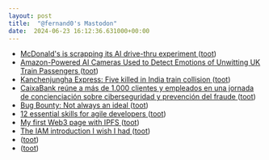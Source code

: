 ```yaml
---
layout: post
title:  "@fernand0's Mastodon"
date:  2024-06-23 16:12:36.631000+00:00
---
```

*  [McDonald's is scrapping its AI drive-thru experiment ](https://qz.com/mcdonalds-ai-drive-thru-185154373) ([toot](https://mastodon.social/@fernand0/112666814487932000))
*  [Amazon-Powered AI Cameras Used to Detect Emotions of Unwitting UK Train Passengers ](https://www.wired.com/story/amazon-ai-cameras-emotions-uk-train-passengers) ([toot](https://mastodon.social/@fernand0/112666675225349388))
*  [Kanchenjungha Express: Five killed in India train collision ](https://www.bbc.com/news/articles/c0kkyvq081w) ([toot](https://mastodon.social/@fernand0/112666458128241013))
*  [CaixaBank reúne a más de 1.000 clientes y empleados en una jornada de concienciación sobre ciberseguridad y prevención del fraude ](https://www.caixabank.com/comunicacion/noticia/caixabank-reune-a-mas-de-1-000-personas-en-una-jornada-de-concienciacion-sobre-ciberseguridad-y-prevencion-del-fraude_es.html?id=4492) ([toot](https://mastodon.social/@fernand0/112665673914499057))
*  [Bug Bounty: Not always an ideal ](https://dev.to/nathan20/bug-bounty-not-always-an-ideal-98) ([toot](https://mastodon.social/@fernand0/112665450410412565))
*  [12 essential skills for agile developers   ](https://www.gartner.com/en/articles/12-essential-skills-for-agile-developers) ([toot](https://mastodon.social/@fernand0/112665202721197378))
*  [My first Web3 page with IPFS ](https://dev.to/yaozeliang/my-first-web3-page-with-ipfs-10o) ([toot](https://mastodon.social/@fernand0/112665060707847304))
*  [The IAM introduction I wish I had ](https://dev.to/perigk/how-to-evaluate-if-a-certification-is-worth-it-for-you-477) ([toot](https://mastodon.social/@fernand0/112663346743688660))
*  [ ](https://mas.to/@purcola) ([toot](https://mastodon.social/@fernand0/112662344468533675))
*  [ ](https://masto.es/@cavalleto) ([toot](https://mastodon.social/@fernand0/112662342003005321))
